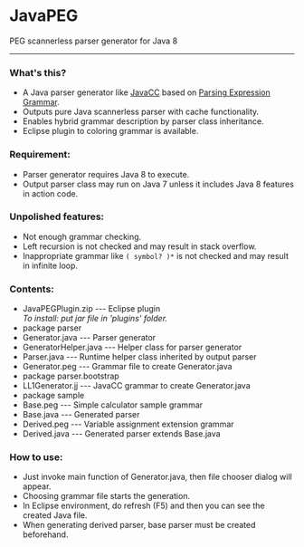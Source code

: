 # JavaPEG
PEG scannerless parser generator for Java 8

---
### What's this?
* A Java parser generator like [JavaCC](https://javacc.java.net/) based on [Parsing Expression Grammar](http://en.wikipedia.org/wiki/Parsing_expression_grammar).
* Outputs pure Java scannerless parser with cache functionality.
* Enables hybrid grammar description by parser class inheritance.
* Eclipse plugin to coloring grammar is available.

### Requirement:
* Parser generator requires Java 8 to execute.
* Output parser class may run on Java 7 unless it includes Java 8 features in action code.

### Unpolished features:
* Not enough grammar checking.
* Left recursion is not checked and may result in stack overflow.
* Inappropriate grammar like `( symbol? )*` is not checked and may result in infinite loop.

### Contents:
* JavaPEGPlugin.zip --- Eclipse plugin  
    _To install: put jar file in 'plugins' folder._
* package parser
 * Generator.java --- Parser generator
 * GeneratorHelper.java --- Helper class for parser generator
 * Parser.java --- Runtime helper class inherited by output parser
 * Generator.peg --- Grammar file to create Generator.java
* package parser.bootstrap
 * LL1Generator.jj --- JavaCC grammar to create Generator.java
* package sample
 * Base.peg --- Simple calculator sample grammar
 * Base.java --- Generated parser
 * Derived.peg --- Variable assignment extension grammar
 * Derived.java --- Generated parser extends Base.java

### How to use:
 * Just invoke main function of Generator.java, then file chooser dialog will appear.
 * Choosing grammar file starts the generation.
 * In Eclipse environment, do refresh (F5) and then you can see the created Java file.
 * When generating derived parser, base parser must be created beforehand.

